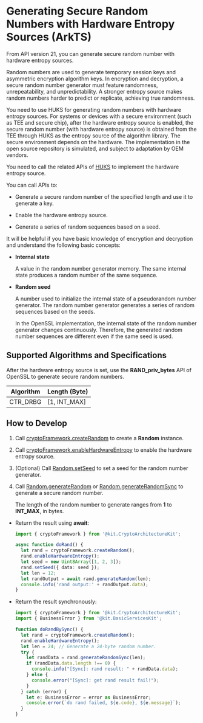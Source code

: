 # Generating Secure Random Numbers with Hardware Entropy Sources (ArkTS)

<!--Kit: Crypto Architecture Kit-->
<!--Subsystem: Security-->
<!--Owner: @zxz--3-->
<!--Designer: @lanming-->
<!--Tester: @PAFT-->
<!--Adviser: @zengyawen-->

From API version 21, you can generate secure random number with hardware entropy sources.

Random numbers are used to generate temporary session keys and asymmetric encryption algorithm keys. In encryption and decryption, a secure random number generator must feature randomness, unrepeatability, and unpredictability.
A stronger entropy source makes random numbers harder to predict or replicate, achieving true randomness.
<!--Del-->You need to use HUKS for generating random numbers with hardware entropy sources. For systems or devices with a secure environment (such as TEE and secure chip), after the hardware entropy source is enabled, the secure random number (with hardware entropy source) is obtained from the TEE through HUKS as the entropy source of the algorithm library. The secure environment depends on the hardware. The implementation in the open source repository is simulated, and subject to adaptation by OEM vendors.<!--DelEnd-->

You need to call the related APIs of [HUKS](../../../application-dev/security/UniversalKeystoreKit/huks-overview.md) to implement the hardware entropy source.

You can call APIs to:

- Generate a secure random number of the specified length and use it to generate a key.

- Enable the hardware entropy source.

- Generate a series of random sequences based on a seed.

It will be helpful if you have basic knowledge of encryption and decryption and understand the following basic concepts:

- **Internal state**

  A value in the random number generator memory. The same internal state produces a random number of the same sequence.

- **Random seed**

  A number used to initialize the internal state of a pseudorandom number generator. The random number generator generates a series of random sequences based on the seeds.

  In the OpenSSL implementation, the internal state of the random number generator changes continuously. Therefore, the generated random number sequences are different even if the same seed is used.

## Supported Algorithms and Specifications

After the hardware entropy source is set, use the **RAND_priv_bytes** API of OpenSSL to generate secure random numbers.

| Algorithm| Length (Byte)|
| -------- | -------- |
| CTR_DRBG | [1, INT_MAX] |

## How to Develop

1. Call [cryptoFramework.createRandom](../../reference/apis-crypto-architecture-kit/js-apis-cryptoFramework.md#cryptoframeworkcreaterandom) to create a **Random** instance.

2. Call [cryptoFramework.enableHardwareEntropy](../../reference/apis-crypto-architecture-kit/js-apis-cryptoFramework.md#enablehardwareentropy21) to enable the hardware entropy source.

3. (Optional) Call [Random.setSeed](../../reference/apis-crypto-architecture-kit/js-apis-cryptoFramework.md#setseed) to set a seed for the random number generator.

4. Call [Random.generateRandom](../../reference/apis-crypto-architecture-kit/js-apis-cryptoFramework.md#generaterandom) or [Random.generateRandomSync](../../reference/apis-crypto-architecture-kit/js-apis-cryptoFramework.md#generaterandomsync10) to generate a secure random number.

   The length of the random number to generate ranges from **1** to **INT_MAX**, in bytes.

- Return the result using **await**:
  ```ts
  import { cryptoFramework } from '@kit.CryptoArchitectureKit';

  async function doRand() {
    let rand = cryptoFramework.createRandom();
    rand.enableHardwareEntropy();
    let seed = new Uint8Array([1, 2, 3]);
    rand.setSeed({ data: seed });
    let len = 12;
    let randOutput = await rand.generateRandom(len);
    console.info('rand output:' + randOutput.data);
  }
  ```

- Return the result synchronously:
  ```ts
  import { cryptoFramework } from '@kit.CryptoArchitectureKit';
  import { BusinessError } from '@kit.BasicServicesKit';

  function doRandBySync() {
    let rand = cryptoFramework.createRandom();
    rand.enableHardwareEntropy();
    let len = 24; // Generate a 24-byte random number.
    try {
      let randData = rand.generateRandomSync(len);
      if (randData.data.length !== 0) {
        console.info("[Sync]: rand result: " + randData.data);
      } else {
        console.error("[Sync]: get rand result fail!");
      }
    } catch (error) {
      let e: BusinessError = error as BusinessError;
      console.error(`do rand failed, ${e.code}, ${e.message}`);
    }
  }
  ```
